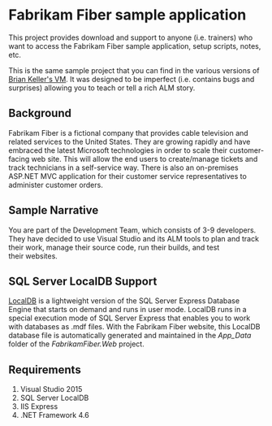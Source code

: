 # Fabrikam Fiber sample application

This project provides download and support to anyone (i.e. trainers) 
who want to access the Fabrikam Fiber sample application, setup scripts, notes, etc.

This is the same sample project that you can find in the various versions of
[Brian Keller's VM](http://aka.ms/ALMVMs). It was designed to be imperfect 
(i.e. contains bugs and surprises) allowing you to teach or tell a rich ALM story.

## Background

Fabrikam Fiber is a fictional company that provides cable television and 
related services to the United States. They are growing rapidly and have embraced 
the latest Microsoft technologies in order to scale their customer-facing web site. 
This will allow the end users to create/manage tickets and track technicians 
in a self-service way. There is also an on-premises ASP.NET MVC application 
for their customer service representatives to administer customer orders.

## Sample Narrative

You are part of the Development Team, which consists of 3-9 developers. 
They have decided to use Visual Studio and its ALM tools to plan and track their work, 
manage their source code, run their builds, and test their websites.

## SQL Server LocalDB Support

[LocalDB](http://msdn.microsoft.com/en-us/library/hh510202.aspx) is a lightweight 
version of the SQL Server Express Database Engine that starts on demand and runs 
in user mode. LocalDB runs in a special execution mode of SQL Server Express that 
enables you to work with databases as .mdf files. With the 
Fabrikam Fiber website, this LocalDB database file is automatically generated 
and maintained in the *App_Data* folder of the *FabrikamFiber.Web* project.

## Requirements 

1. Visual Studio 2015
2. SQL Server LocalDB
3. IIS Express
4. .NET Framework 4.6
